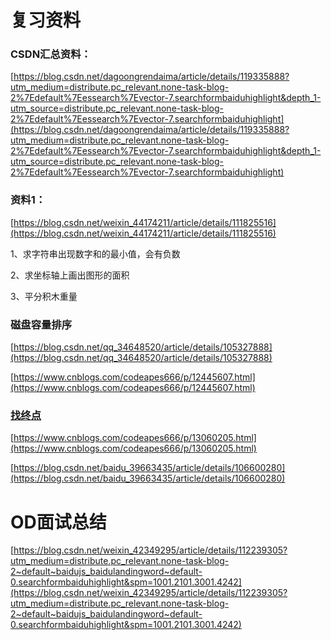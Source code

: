 # 复习资料

### CSDN汇总资料：

[https://blog.csdn.net/dagoongrendaima/article/details/119335888?utm_medium=distribute.pc_relevant.none-task-blog-2%7Edefault%7Eessearch%7Evector-7.searchformbaiduhighlight&depth_1-utm_source=distribute.pc_relevant.none-task-blog-2%7Edefault%7Eessearch%7Evector-7.searchformbaiduhighlight](https://blog.csdn.net/dagoongrendaima/article/details/119335888?utm_medium=distribute.pc_relevant.none-task-blog-2%7Edefault%7Eessearch%7Evector-7.searchformbaiduhighlight&depth_1-utm_source=distribute.pc_relevant.none-task-blog-2%7Edefault%7Eessearch%7Evector-7.searchformbaiduhighlight)



### 资料1：

[https://blog.csdn.net/weixin_44174211/article/details/111825516](https://blog.csdn.net/weixin_44174211/article/details/111825516)

1、求字符串出现数字和的最小值，会有负数

2、求坐标轴上画出图形的面积

3、平分积木重量



### 磁盘容量排序

[https://blog.csdn.net/qq_34648520/article/details/105327888](https://blog.csdn.net/qq_34648520/article/details/105327888)

[https://www.cnblogs.com/codeapes666/p/12445607.html](https://www.cnblogs.com/codeapes666/p/12445607.html)



### [找终点](https://www.cnblogs.com/codeapes666/p/13060205.html)

[https://www.cnblogs.com/codeapes666/p/13060205.html](https://www.cnblogs.com/codeapes666/p/13060205.html)

[https://blog.csdn.net/baidu_39663435/article/details/106600280](https://blog.csdn.net/baidu_39663435/article/details/106600280)



# OD面试总结

[https://blog.csdn.net/weixin_42349295/article/details/112239305?utm_medium=distribute.pc_relevant.none-task-blog-2~default~baidujs_baidulandingword~default-0.searchformbaiduhighlight&spm=1001.2101.3001.4242](https://blog.csdn.net/weixin_42349295/article/details/112239305?utm_medium=distribute.pc_relevant.none-task-blog-2~default~baidujs_baidulandingword~default-0.searchformbaiduhighlight&spm=1001.2101.3001.4242)





